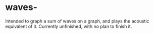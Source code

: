 # waves-
Intended to graph a sum of waves on a graph, and plays the acoustic equivalent of it. Currently unfinished, with no plan to finish it.

